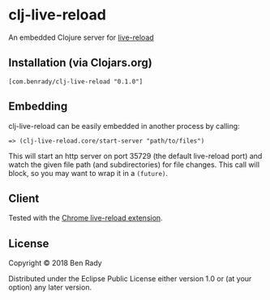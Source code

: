 # clj-live-reload

An embedded Clojure server for [live-reload](http://livereload.com/)

## Installation (via Clojars.org)

```[com.benrady/clj-live-reload "0.1.0"]```

## Embedding

clj-live-reload can be easily embedded in another process by calling:

```
=> (clj-live-reload.core/start-server "path/to/files")
```

This will start an http server on port 35729 (the default live-reload port) and watch the given file path (and subdirectories) for file changes. This call will block, so you may want to wrap it in a `(future)`.

## Client

Tested with the [Chrome live-reload extension](https://chrome.google.com/webstore/detail/livereload/jnihajbhpnppcggbcgedagnkighmdlei). 

## License

Copyright © 2018 Ben Rady

Distributed under the Eclipse Public License either version 1.0 or (at
your option) any later version.
